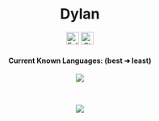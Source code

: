<h1 align="center">Dylan</h1>
<a href="https://github.com/thedylantaylor"></a>

<p align="center">
  <img height="25" src="https://img.shields.io/github/followers/thedylantaylor?color=4a12ba&style=for-the-badge&logo=github&label=Follow" alt="Followers"/>
  <img height="25" src="https://img.shields.io/github/stars/thedylantaylor?color=f429ff&style=for-the-badge&logo=github&label=Stars" alt="Stars"/>
</p>
<h4 align="center">Current Known Languages: (best ➜ least)</h5>
<p align="center">
           <img src="https://skillicons.dev/icons?i=cpp,c,py,html,lua,"/>
</p>

<br>

<p align="center">
  <img src="https://github-readme-stats.vercel.app/api/?username=thedylantaylor&title_color=674fc9&text_color=9f9f9f&show_icons=true&bg_color=00000000&hide_border=true&icon_color=674fc9&hide_title=true&count_private=true" />
</p>

